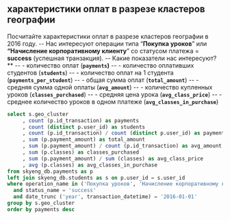 ## характеристики оплат в разрезе кластеров географии
Посчитайте характеристики оплат в разрезе кластеров географии  в 2016 году.
-- Нас интересуют операции типа “**Покупка уроков**” или **“Начисление корпоративному клиенту**” со статусом платежа = **success** (успешная транзакция).
-- Какие показатели нас интересуют?**
-- - количество оплат (**`payments`)**
-- - количество оплативших студентов (**`students`**)
-- - количество оплат на 1 студента (**`payments_per_student`**)
-- - общая сумма оплат (**`total_amount`**)
-- - средняя сумма одной оплаты (**`avg_amount`**)
-- - количество купленных уроков (**`classes_purchased`**)
-- - средняя цена урока (**`avg_class_price`**)
-- - среднее количество уроков в одном платеже (**`avg_classes_in_purchase`**)

``` sql
select s.geo_cluster
     , count (p.id_transaction) as payments
     , count (distinct p.user_id) as students
     , count (p.id_transaction) / count (distinct p.user_id) as payments_per_student
     , sum (p.payment_amount) as total_amount
     , sum (p.payment_amount) / count (p.id_transaction) as avg_amount
     , sum (p.classes) as classes_purchased
     , sum (p.payment_amount) / sum (classes) as avg_class_price
     , avg (p.classes) as avg_classes_in_purchase
from skyeng_db.payments as p
left join skyeng_db.students as s on p.user_id = s.user_id
where operation_name in ('Покупка уроков', 'Начисление корпоративному клиенту')
  and status_name = 'success'
  and date_trunc ('year', transaction_datetime) = '2016-01-01'
group by s.geo_cluster
order by payments desc

```

